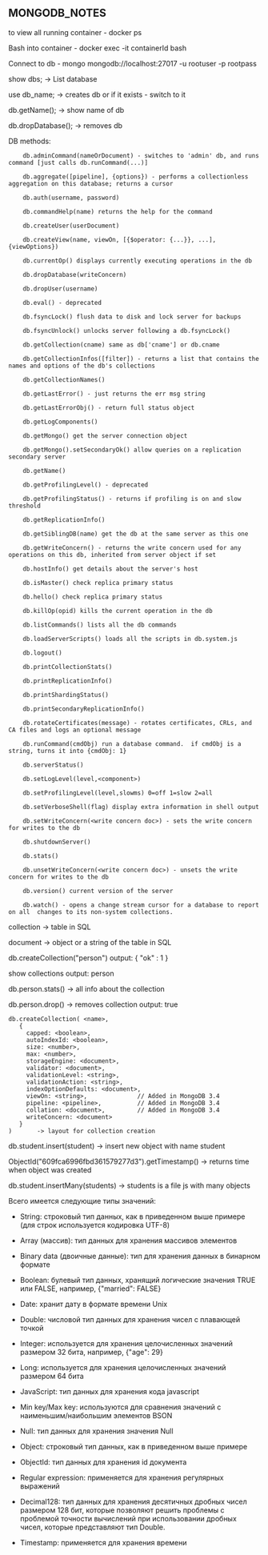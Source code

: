 ## MONGODB_NOTES

to view all running container - docker ps 

Bash into container - docker exec -it containerId bash

Connect to db - mongo mongodb://localhost:27017 -u rootuser -p rootpass

show dbs; -> List database

use db_name; -> creates db or if it exists - switch to it

db.getName(); -> show name of db

db.dropDatabase(); -> removes db

DB methods:

        db.adminCommand(nameOrDocument) - switches to 'admin' db, and runs command [just calls db.runCommand(...)]
        
        db.aggregate([pipeline], {options}) - performs a collectionless aggregation on this database; returns a cursor
        
        db.auth(username, password)
        
        db.commandHelp(name) returns the help for the command
        
        db.createUser(userDocument)
        
        db.createView(name, viewOn, [{$operator: {...}}, ...], {viewOptions})
        
        db.currentOp() displays currently executing operations in the db
        
        db.dropDatabase(writeConcern)
        
        db.dropUser(username)
        
        db.eval() - deprecated
        
        db.fsyncLock() flush data to disk and lock server for backups
        
        db.fsyncUnlock() unlocks server following a db.fsyncLock()
        
        db.getCollection(cname) same as db['cname'] or db.cname
        
        db.getCollectionInfos([filter]) - returns a list that contains the names and options of the db's collections
        
        db.getCollectionNames()
        
        db.getLastError() - just returns the err msg string
        
        db.getLastErrorObj() - return full status object
        
        db.getLogComponents()
        
        db.getMongo() get the server connection object
        
        db.getMongo().setSecondaryOk() allow queries on a replication secondary server
        
        db.getName()
        
        db.getProfilingLevel() - deprecated
        
        db.getProfilingStatus() - returns if profiling is on and slow threshold
        
        db.getReplicationInfo()
        
        db.getSiblingDB(name) get the db at the same server as this one
        
        db.getWriteConcern() - returns the write concern used for any operations on this db, inherited from server object if set
        
        db.hostInfo() get details about the server's host
        
        db.isMaster() check replica primary status
        
        db.hello() check replica primary status
        
        db.killOp(opid) kills the current operation in the db
        
        db.listCommands() lists all the db commands
        
        db.loadServerScripts() loads all the scripts in db.system.js
        
        db.logout()
        
        db.printCollectionStats()
        
        db.printReplicationInfo()
        
        db.printShardingStatus()
        
        db.printSecondaryReplicationInfo()
        
        db.rotateCertificates(message) - rotates certificates, CRLs, and CA files and logs an optional message
        
        db.runCommand(cmdObj) run a database command.  if cmdObj is a string, turns it into {cmdObj: 1}
        
        db.serverStatus()
        
        db.setLogLevel(level,<component>)
        
        db.setProfilingLevel(level,slowms) 0=off 1=slow 2=all
        
        db.setVerboseShell(flag) display extra information in shell output
        
        db.setWriteConcern(<write concern doc>) - sets the write concern for writes to the db
        
        db.shutdownServer()
        
        db.stats()
        
        db.unsetWriteConcern(<write concern doc>) - unsets the write concern for writes to the db
        
        db.version() current version of the server
        
        db.watch() - opens a change stream cursor for a database to report on all  changes to its non-system collections.

collection -> table in SQL

document -> object or a string of the table in SQL

db.createCollection("person") 
output: { "ok" : 1 } 

show collections
output: person

db.person.stats() -> all info about the collection

db.person.drop() -> removes collection
output: true

```
db.createCollection( <name>,
   {
     capped: <boolean>,
     autoIndexId: <boolean>,
     size: <number>,
     max: <number>,
     storageEngine: <document>,
     validator: <document>,
     validationLevel: <string>,
     validationAction: <string>,
     indexOptionDefaults: <document>,
     viewOn: <string>,              // Added in MongoDB 3.4
     pipeline: <pipeline>,          // Added in MongoDB 3.4
     collation: <document>,         // Added in MongoDB 3.4
     writeConcern: <document>
   }
)       -> layout for collection creation
```
        
db.student.insert(student) -> insert new object with name student

 ObjectId("609fca6996fbd361579277d3").getTimestamp() -> returns time when object was created
 
db.student.insertMany(students) -> students is a file js with many objects

Всего имеется следующие типы значений:

- String: строковый тип данных, как в приведенном выше примере (для строк используется кодировка UTF-8)

- Array (массив): тип данных для хранения массивов элементов

- Binary data (двоичные данные): тип для хранения данных в бинарном формате

 - Boolean: булевый тип данных, хранящий логические значения TRUE или FALSE, например, {"married": FALSE}

 - Date: хранит дату в формате времени Unix

 - Double: числовой тип данных для хранения чисел с плавающей точкой

 - Integer: используется для хранения целочисленных значений размером 32 бита, например, {"age": 29}

 - Long: используется для хранения целочисленных значений размером 64 бита

 - JavaScript: тип данных для хранения кода javascript

 - Min key/Max key: используются для сравнения значений с наименьшим/наибольшим элементов BSON

 - Null: тип данных для хранения значения Null

 - Object: строковый тип данных, как в приведенном выше примере

 - ObjectId: тип данных для хранения id документа

 - Regular expression: применяется для хранения регулярных выражений

 - Decimal128: тип данных для хранения десятичных дробных чисел размером 128 бит, которые позволяют решить 
проблемы с проблемой точности вычислений при использовании дробных чисел, которые представляют тип Double.

 - Timestamp: применяется для хранения времени

